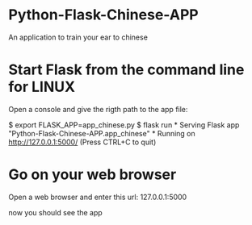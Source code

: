 # Python-Flask-Chinese-APP
An application to train your ear to chinese

# Start Flask from the command line for LINUX
Open a console and give the rigth path to the app file:

  $ export FLASK_APP=app_chinese.py
  $ flask run
    * Serving Flask app "Python-Flask-Chinese-APP.app_chinese"
    * Running on http://127.0.0.1:5000/ (Press CTRL+C to quit)

# Go on your web browser
Open a web browser and enter this url:
  127.0.0.1:5000

now you should see the app 













